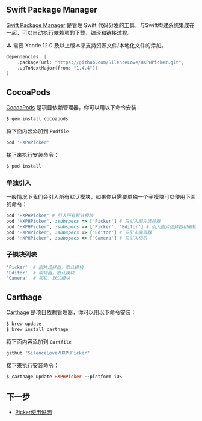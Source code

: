 ## Swift Package Manager

[Swift Package Manager](https://github.com/apple/swift-package-manager) 是管理 Swift 代码分发的工具，与Swift构建系统集成在一起，可以自动执行依赖项的下载，编译和链接过程。

⚠️ 需要 Xcode 12.0 及以上版本来支持资源文件/本地化文件的添加。

```swift
dependencies: [
    .package(url: "https://github.com/SilenceLove/HXPHPicker.git",
    .upToNextMajor(from: "1.4.4"))
]
```


## CocoaPods

[CocoaPods](https://guides.cocoapods.org/using/using-cocoapods.html) 是项目依赖管理器，你可以用以下命令安装：

```ruby
$ gem install cocoapods
```

将下面内容添加到 `Podfile`

```ruby
pod 'HXPHPicker'
```

接下来执行安装命令：

```ruby
$ pod install
```

### 单独引入

一般情况下我们会引入所有默认模块，如果你只需要单独一个子模块可以使用下面的命令：

```ruby
pod 'HXPHPicker' # 引入所有默认模块
pod 'HXPHPicker', :subspecs => ['Picker'] # 只引入图片选择器
pod 'HXPHPicker', :subspecs => ['Picker', 'Editor'] # 引入图片选择器和编辑器
pod 'HXPHPicker', :subspecs => ['Editor'] # 只引入编辑器
pod 'HXPHPicker', :subspecs => ['Camera'] # 只引入相机
```

### 子模块列表

```ruby
'Picker'  # 图片选择器，默认模块
'Editor'  # 编辑器，默认模块 
'Camera'  # 相机，默认模块 
```


## Carthage

[Carthage](https://github.com/Carthage/Carthage) 是项目依赖管理器，你可以用以下命令安装：

```ruby
$ brew update
$ brew install carthage
```

将下面内容添加到 `Cartfile`

```ruby
github "SilenceLove/HXPHPicker"
```

接下来执行安装命令：

```ruby
$ carthage update HXPHPicker --platform iOS
```



## 下一步

- [Picker使用说明](https://github.com/SilenceLove/HXPHPicker/wiki/Picker%E4%BD%BF%E7%94%A8%E8%AF%B4%E6%98%8E)
